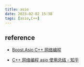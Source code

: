 ```yaml
---
title: asio
date: 2023-02-02 15:38  
tags: [asio,C++]  
---
```


## reference
- [Boost.Asio C++ 网络编程](https://mmoaay.gitbooks.io/boost-asio-cpp-network-programming-chinese/content/Chapter1.html)

- [C++ 网络编程 asio 使用总结 - 知乎](https://zhuanlan.zhihu.com/p/583533338)